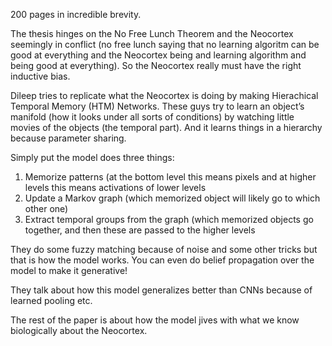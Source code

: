 200 pages in incredible brevity.

The thesis hinges on the No Free Lunch Theorem and the Neocortex seemingly in conflict (no free lunch saying that no learning algoritm can be good at everything and the Neocortex being and learning algorithm and being good at everything). So the Neocortex really must have the right inductive bias. 

Dileep tries to replicate what the Neocortex is doing by making Hierachical Temporal Memory (HTM) Networks. These guys try to learn an object’s manifold (how it looks under all sorts of conditions) by watching little movies of the objects (the temporal part). And it learns things in a hierarchy because parameter sharing.

Simply put the model does three things:

1. Memorize patterns (at the bottom level this means pixels and at higher levels this means activations of lower levels
2. Update a Markov graph (which memorized object will likely go to which other one)
3. Extract temporal groups from the graph (which memorized objects go together, and then these are passed to the higher levels

They do some fuzzy matching because of noise and some other tricks but that is how the model works. You can even do belief propagation over the model to make it generative!

They talk about how this model generalizes better than CNNs because of learned pooling etc.

The rest of the paper is about how the model jives with what we know biologically about the Neocortex.
